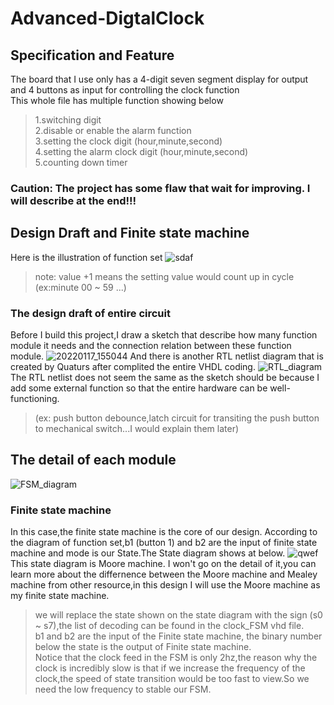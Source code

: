 # Advanced-DigtalClock
## Specification and Feature
The board that I use only has a 4-digit seven segment display for output and 4 buttons as input for controlling the clock function  
This whole file has multiple function showing below 
>1.switching digit  
>2.disable or enable the alarm function  
>3.setting the clock digit (hour,minute,second)  
>4.setting the alarm clock digit (hour,minute,second)  
>5.counting down timer  
### Caution: The project has some flaw that wait for improving. I will describe at the end!!!
## Design Draft and Finite state machine 
Here is the illustration of function set
![sdaf](https://user-images.githubusercontent.com/92795777/149643797-32dda0d8-6bfe-4e73-881b-01f7a7138fcc.png)
>note: value +1 means the setting value would count up in cycle (ex:minute 00 ~ 59 ...)  
### The design draft of entire circuit
Before I build this project,I draw a sketch that describe how many function module it needs and the connection relation between these function module.
![20220117_155044](https://user-images.githubusercontent.com/92795777/149730736-36c91e16-5f7e-4317-b84d-075312a6612b.jpg)
And there is another RTL netlist diagram that is created by Quaturs after complited the entire VHDL coding.
![RTL_diagram](https://user-images.githubusercontent.com/92795777/149730298-b1c4cb23-231f-4f78-9ad9-daaec4427643.png)
The RTL netlist does not seem the same as the sketch should be because I add some external function so that the entire hardware can be well-functioning.
>(ex: push button debounce,latch circuit for transiting the push button to mechanical switch...I would explain them later)  
## The detail of each module 
![FSM_diagram](https://user-images.githubusercontent.com/92795777/149733012-8985543b-561c-499f-a8ec-13151d603e65.png)
### Finite state machine
In this case,the finite state machine is the core of our design. According to the diagram of function set,b1 (button 1) and b2 are the input of finite state machine and mode is our State.The State diagram shows at below. 
![qwef](https://user-images.githubusercontent.com/92795777/149723582-7ead500e-b602-4751-9e52-05e3657c39ab.png)
This state diagram is Moore machine. I won't go on the detail of it,you can learn more about the differnence between the Moore machine and Mealey machine from other resource,in this design I will use the Moore machine as my finite state machine.
>we will replace the state shown on the state diagram with the sign (s0 ~ s7),the list of decoding can be found in the clock_FSM vhd file.  
>b1 and b2 are the input of the Finite state machine, the binary number below the state is the output of Finite state machine.    
Notice that the clock feed in the FSM is only 2hz,the reason why the clock is incredibly slow is that if we increase the frequency of the clock,the speed of state transition would be too fast to view.So we need the low frequency to stable our FSM.
